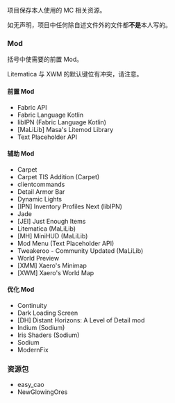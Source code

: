 项目保存本人使用的 MC 相关资源。

如无声明，项目中任何除自述文件外的文件都**不是**本人写的。

### Mod

括号中使需要的前置 Mod。

Litematica 与 XWM 的默认键位有冲突，请注意。

#### 前置 Mod

+ Fabric API
+ Fabric Language Kotlin
+ libIPN (Fabric Language Kotlin)
+ [MaLiLib] Masa's Litemod Library
+ Text Placeholder API

#### 辅助 Mod

+ Carpet
+ Carpet TIS Addition (Carpet)
+ clientcommands
+ Detail Armor Bar
+ Dynamic Lights
+ [IPN] Inventory Profiles Next (libIPN)
+ Jade
+ [JEI] Just Enough Items
+ Litematica (MaLiLib)
+ [MH] MiniHUD (MaLiLib)
+ Mod Menu (Text Placeholder API)
+ Tweakeroo - Community Updated (MaLiLib)
+ World Preview
+ [XMM] Xaero's Minimap
+ [XWM] Xaero's World Map

#### 优化 Mod

+ Continuity
+ Dark Loading Screen
+ [DH] Distant Horizons: A Level of Detail mod
+ Indium (Sodium)
+ Iris Shaders (Sodium)
+ Sodium
+ ModernFix

### 资源包

+ easy_cao
+ NewGlowingOres
